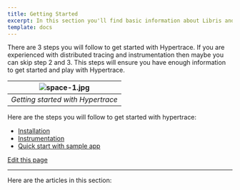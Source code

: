 ```yaml
---
title: Getting Started
excerpt: In this section you'll find basic information about Libris and how to use it.
template: docs
---
```


There are 3 steps you will follow to get started with Hypertrace. If you are experienced with distributed tracing and instrumentation then maybe you can skip step 2 and 3. This steps will ensure you have enough information to get started and play with Hypertrace. 


| ![space-1.jpg](https://s3.amazonaws.com/fininity.tech/DT/getting-started.png) | 
|:--:| 
| *Getting started with Hypertrace* |

Here are the steps you will follow to get started with hypertrace:
- [Installation](https://docs.hypertrace.org/docs/getting-started/installation/)
- [Instrumentation](https://docs.hypertrace.org/docs/getting-started/Instrumentation/)
- [Quick start with sample app](https://docs.hypertrace.org/docs/getting-started/quick-start/)


[Edit this page](https://github.com/hypertrace/hypertrace-docs-website/tree/master/src/pages/docs/getting-started/index.md)


***

Here are the articles in this section:

